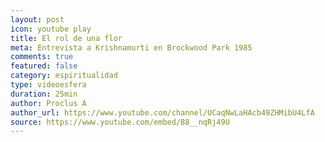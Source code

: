 ```yaml
---
layout: post
icon: youtube play
title: El rol de una flor
meta: Entrevista a Krishnamurti en Brockwood Park 1985
comments: true
featured: false
category: espiritualidad
type: videoesfera
duration: 25min
author: Proclus A
author_url: https://www.youtube.com/channel/UCaqNwLaHAcb49ZHMibU4LfA
source: https://www.youtube.com/embed/B8__nqRj49U
---
```

